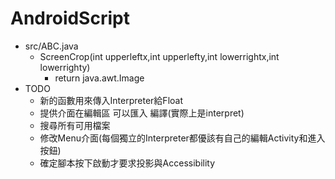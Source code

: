 # AndroidScript
- src/ABC.java
  - ScreenCrop(int upperleftx,int upperlefty,int lowerrightx,int lowerrighty)
    - return java.awt.Image  
- TODO
  - 新的函數用來傳入Interpreter給Float
  - 提供介面在編輯區 可以匯入 編譯(實際上是interpret)
  - 搜尋所有可用檔案
  - 修改Menu介面(每個獨立的Interpreter都優該有自己的編輯Activity和進入按鈕)
  - 確定腳本按下啟動才要求投影與Accessibility
